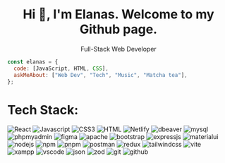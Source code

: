 <h1 align="center">Hi 👋, I'm Elanas. Welcome to my Github page. </h1>
<p align="center">Full-Stack Web Developer</p>
 
```js
const elanas = {
  code: [JavaScript, HTML, CSS],
  askMeAbout: ["Web Dev", "Tech", "Music", "Matcha tea"],
};
```

<h1 align="left">Tech Stack:</h1>

![React](https://img.shields.io/badge/React-20232A?style=for-the-badge&logo=react&logoColor=61DAFB)
![Javascript](https://img.shields.io/badge/JavaScript-323330?style=for-the-badge&logo=javascript&logoColor=F7DF1E)
![CSS3](https://img.shields.io/badge/CSS3-1572B6?style=for-the-badge&logo=css3&logoColor=white)
![HTML](https://img.shields.io/badge/HTML5-E34F26?style=for-the-badge&logo=html5&logoColor=white)
![Netlify](https://img.shields.io/badge/Netlify-00C7B7?style=for-the-badge&logo=netlify&logoColor=white)
![dbeaver](https://img.shields.io/badge/dbeaver-382923?style=for-the-badge&logo=dbeaver&logoColor=white)
![mysql](https://img.shields.io/badge/MySQL-005C84?style=for-the-badge&logo=mysql&logoColor=white)
![phpmyadmin](https://img.shields.io/badge/phpmyadmin-6C78AF?style=for-the-badge&logo=phpmyadmin&logoColor=white)
![figma](https://img.shields.io/badge/Figma-F24E1E?style=for-the-badge&logo=figma&logoColor=white)
![apache](https://img.shields.io/badge/Apache-D22128?style=for-the-badge&logo=Apache&logoColor=white)
![bootstrap](https://img.shields.io/badge/Bootstrap-563D7C?style=for-the-badge&logo=bootstrap&logoColor=white)
![expressjs](https://img.shields.io/badge/Express%20js-000000?style=for-the-badge&logo=express&logoColor=white)
![materialui](https://img.shields.io/badge/Material%20UI-007FFF?style=for-the-badge&logo=mui&logoColor=white)
![nodejs](https://img.shields.io/badge/Node%20js-339933?style=for-the-badge&logo=nodedotjs&logoColor=white)
![npm](https://img.shields.io/badge/npm-CB3837?style=for-the-badge&logo=npm&logoColor=white)
![pnpm](https://img.shields.io/badge/pnpm-yellow?style=for-the-badge&logo=pnpm&logoColor=white)
![postman](https://img.shields.io/badge/Postman-FF6C37?style=for-the-badge&logo=Postman&logoColor=white)
![redux](https://img.shields.io/badge/Redux-593D88?style=for-the-badge&logo=redux&logoColor=white)
![tailwindcss](https://img.shields.io/badge/Tailwind_CSS-38B2AC?style=for-the-badge&logo=tailwind-css&logoColor=white)
![vite](https://img.shields.io/badge/Vite-B73BFE?style=for-the-badge&logo=vite&logoColor=FFD62E)
![xampp](https://img.shields.io/badge/Xampp-F37623?style=for-the-badge&logo=xampp&logoColor=white)
![vscode](https://img.shields.io/badge/VSCode-0078D4?style=for-the-badge&logo=visual%20studio%20code&logoColor=white)
![json](https://img.shields.io/badge/json-5E5C5C?style=for-the-badge&logo=json&logoColor=white)
![zod](https://img.shields.io/badge/Zod-000000?style=for-the-badge&logo=zod&logoColor=3068B7)
![git](https://img.shields.io/badge/GIT-E44C30?style=for-the-badge&logo=git&logoColor=white)
![github](https://img.shields.io/badge/GitHub-100000?style=for-the-badge&logo=github&logoColor=white)
